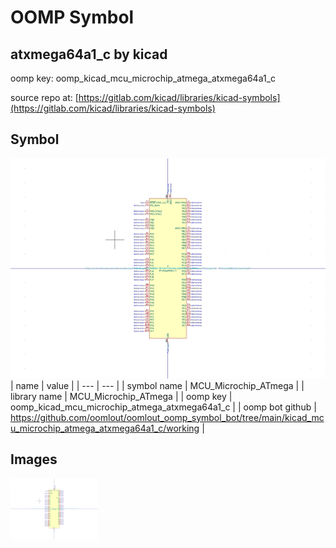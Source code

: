 # OOMP Symbol  
## atxmega64a1_c  by kicad  
  
oomp key: oomp_kicad_mcu_microchip_atmega_atxmega64a1_c  
  
source repo at: [https://gitlab.com/kicad/libraries/kicad-symbols](https://gitlab.com/kicad/libraries/kicad-symbols)  
## Symbol  
  
[![working.png](working_600.png)](working.png)  
| name | value | 
| --- | --- | 
| symbol name | MCU_Microchip_ATmega | 
| library name | MCU_Microchip_ATmega | 
| oomp key | oomp_kicad_mcu_microchip_atmega_atxmega64a1_c | 
| oomp bot github | https://github.com/oomlout/oomlout_oomp_symbol_bot/tree/main/kicad_mcu_microchip_atmega_atxmega64a1_c/working | 
## Images  
  
[![working.png](working_140.png)](working.png)  
